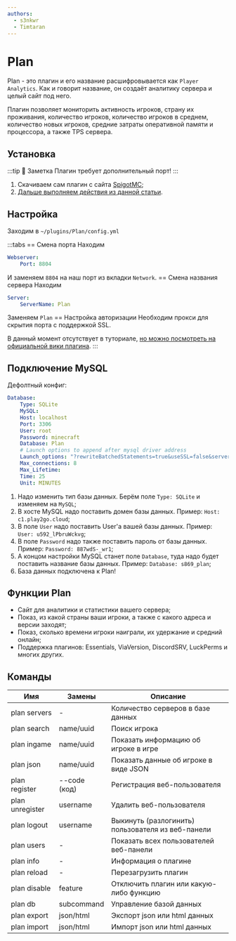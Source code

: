 ```yaml
---
authors: 
  - s3nkwr
  - Timtaran
---
```


# Plan

Plan - это плагин и его название расшифровывается как `Player Analytics`.
Как и говорит название, он создаёт аналитику сервера и целый сайт под него.

Плагин позволяет мониторить активность игроков, страну их проживания, количество игроков, количество игроков в среднем, количество новых игроков, средние затраты оперативной памяти и процессора, а также TPS сервера.

## Установка

:::tip :pushpin: Заметка
Плагин требует дополнительный порт!
:::

1. Скачиваем сам плагин с сайта [SpigotMC](https://www.spigotmc.org/resources/32536/);
2. [Дальше выполняем действия из данной статьи](https://wiki.play2go.cloud/minecraft/installplugins).

## Настройка

Заходим в `~/plugins/Plan/config.yml`

:::tabs
== Смена порта
Находим

```yaml
Webserver:
    Port: 8804
```

И заменяем `8804` на наш порт из вкладки `Network`.
== Смена названия сервера
Находим

```yaml
Server:
    ServerName: Plan
```

Заменяем `Plan`
== Настройка авторизации
Необходим прокси для скрытия порта с поддержкой SSL.

В данный момент отсутствует в туториале, [но можно посмотреть на официальной вики плагина](https://github.com/plan-player-analytics/Plan/wiki/SSL-Certificate-%28HTTPS%29-Set-Up).
:::

## Подключение MySQL

Дефолтный конфиг:

```yaml
Database:
    Type: SQLite
    MySQL:
    Host: localhost
    Port: 3306
    User: root
    Password: minecraft
    Database: Plan
    # Launch options to append after mysql driver address
    Launch_options: "?rewriteBatchedStatements=true&useSSL=false&serverTimezone=UTC"
    Max_connections: 8
    Max_Lifetime:
    Time: 25
    Unit: MINUTES
```

1. Надо изменить тип базы данных. Берём поле `Type: SQLite` и изменяем на `MySQL`;
2. В хосте MySQL надо поставить домен базы данных. Пример: `Host: c1.play2go.cloud`;
3. В поле `User` надо поставить User'а вашей базы данных. Пример: `User: u592_lPbruWckvg`;
4. В поле `Password` надо также поставить пароль от базы данных. Пример: `Password: 887wdS-_wr1`;
5. А концом настройки MySQL станет поле `Database`, туда надо будет поставить название базы данных. Пример: `Database: s869_plan`;
6. База данных подключена к Plan!

## Функции Plan

- Сайт для аналитики и статистики вашего сервера;
- Показ, из какой страны ваши игроки, а также с какого адреса и версии заходят;
- Показ, сколько времени игроки наиграли, их удержание и средний онлайн;
- Поддержка плагинов: Essentials, ViaVersion, DiscordSRV, LuckPerms и многих других.

## Команды

| Имя | Замены | Описание |
| ----------- | ----------- | ----------- |
| plan servers | - | Количество серверов в базе данных |
| plan search | name/uuid | Поиск игрока |
| plan ingame | name/uuid | Показать информацию об игроке в игре |
| plan json | name/uuid | Показать данные об игроке в виде JSON |
| plan register | --code (код) | Регистрация веб-пользователя |
| plan unregister | username | Удалить веб-пользователя |  
| plan logout | username | Выкинуть (разлогинить) пользователя из веб-панели |
| plan users | - | Показать всех пользователей веб-панели |
| plan info | - | Информация о плагине |
| plan reload | - | Перезагрузить плагин |
| plan disable | feature | Отключить плагин или какую-либо функцию |  
| plan db | subcommand | Управление базой данных |
| plan export | json/html | Экспорт json или html данных |
| plan import | json/html | Импорт json или html данных |
